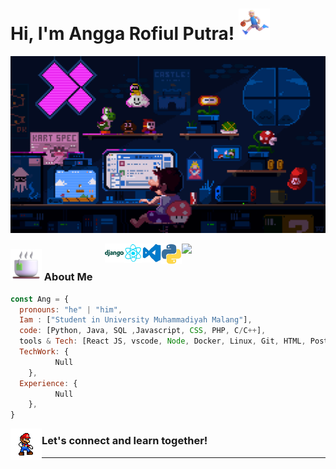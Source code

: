 # Hi, I'm <a>Angga Rofiul Putra</a>! <img src="Profile2/run.png" width="50">

![Cover](Profile2/coverImg.gif)

<img align='right' src="https://user-images.githubusercontent.com/74038190/229223156-0cbdaba9-3128-4d8e-8719-b6b4cf741b67.gif" width="230">
<img align='right' src="Profile2/python.gif" width="33">
<img align='right' src="Profile2/vs.gif" width="30">
<img align='right' src="Profile2/react.gif" width="30">
<img align='right' src="Profile2/django.png" width="30">



### <img src="Profile2/cofi.png" width="50">  About Me

```javascript
const Ang = {
  pronouns: "he" | "him",
  Iam : ["Student in University Muhammadiyah Malang"],
  code: [Python, Java, SQL ,Javascript, CSS, PHP, C/C++],
  tools & Tech: [React JS, vscode, Node, Docker, Linux, Git, HTML, Postman],
  TechWork: {
          Null
    },
  Experience: {
          Null
    },
}
```
<img align='left' src="Profile2/dance.gif" width="50">
<h3>Let's connect and learn together!</h3>
<hr>
